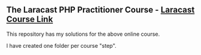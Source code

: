 ## The Laracast PHP Practitioner Course - [Laracast Course Link](https://laracasts.com/series/php-for-beginners)

This repository has my solutions for the above online course.

I have created one folder per course "step".




